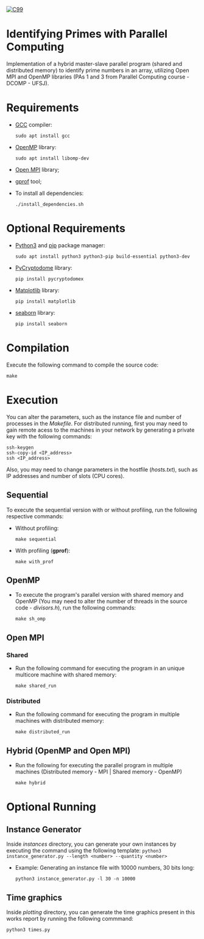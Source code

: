 [![C99](https://img.shields.io/badge/C-00599C?style=for-the-badge&logo=c&logoColor=white)](https://www.open-std.org/jtc1/sc22/wg14/www/docs/n1256.pdf)
# Identifying Primes with Parallel Computing
Implementation of a hybrid master-slave parallel program (shared and distributed memory) to identify prime numbers in an array, utilizing Open MPI and OpenMP libraries (PAs 1 and 3 from Parallel Computing course - DCOMP - UFSJ).

# Requirements

- [GCC](https://gcc.gnu.org/onlinedocs/gcc-12.2.0/gcc/) compiler:

      sudo apt install gcc
  
- [OpenMP](https://www.openmp.org/) library:

      sudo apt install libomp-dev

- [Open MPI](https://www.open-mpi.org/doc/) library;
  
- [gprof](https://ftp.gnu.org/old-gnu/Manuals/gprof-2.9.1/html_mono/gprof.html) tool;

- To install all dependencies:

      ./install_dependencies.sh

# Optional Requirements

- [Python3](https://python.org) and [pip](https://pip.pypa.io/en/stable/installation/) package manager:

      sudo apt install python3 python3-pip build-essential python3-dev

- [PyCryptodome](https://pycryptodome.readthedocs.io/en/latest/src/introduction.html) library:
 
      pip install pycryptodomex

- [Matplotlib](https://matplotlib.org/) library:
 
      pip install matplotlib
       
- [seaborn](https://seaborn.pydata.org/) library:
 
      pip install seaborn

# Compilation

Execute the following command to compile the source code:

    make

# Execution

You can alter the parameters, such as the instance file and number of processes in the _Makefile_. For distributed running, first you may need to gain remote acess to the machines in your network by generating a private key with the following commands:

    ssh-keygen
    ssh-copy-id <IP_address>
    ssh <IP_address>

Also, you may need to change parameters in the hostfile (_hosts.txt_), such as IP addresses and number of slots (CPU cores).

## Sequential

To execute the sequential version with or without profiling, run the following respective commands:

- Without profiling:

      make sequential

- With profiling (**gprof**):

      make with_prof

## OpenMP

- To execute the program's parallel version with shared memory and OpenMP (You may need to alter the number of threads in the source code - _divisors.h_), run the following commands:

      make sh_omp

## Open MPI

### Shared

- Run the following command for executing the program in an unique multicore machine with shared memory:

      make shared_run

### Distributed

- Run the following command for executing the program in multiple machines with distributed memory:

      make distributed_run

## Hybrid (OpenMP and Open MPI)

- Run the following for executing the parallel program in multiple machines (Distributed memory - MPI | Shared memory - OpenMP)

      make hybrid

# Optional Running

## Instance Generator

Inside _instances_ directory, you can generate your own instances by executing the command using the following template: `python3 instance_generator.py --length <number> --quantity <number>`

- Example: Generating an instance file with 10000 numbers, 30 bits long:

      python3 instance_generator.py -l 30 -n 10000

## Time graphics

Inside _plotting_ directory, you can generate the time graphics present in this works report by running the following commmand:

    python3 times.py

